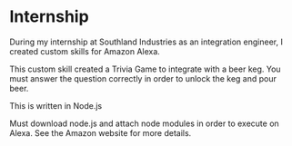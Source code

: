# Internship
During my internship at Southland Industries as an integration engineer, I created custom skills for Amazon Alexa.

This custom skill created a Trivia Game to integrate with a beer keg. 
You must answer the question correctly in order to unlock the keg and pour beer.

This is written in Node.js

Must download node.js and attach node modules in order to execute on Alexa. See the Amazon website for more details.

